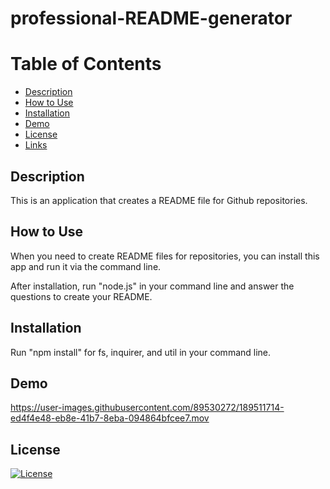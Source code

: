 # professional-README-generator

# Table of Contents
* [Description](#description)
* [How to Use](#use)
* [Installation](#installation)
* [Demo](#demo)
* [License](#license)
* [Links](#links)
        
## Description
This is an application that creates a README file for Github repositories.


## How to Use
When you need to create README files for repositories, you can install this app and run it via the command line.

After installation, run "node.js" in your command line and answer the questions to create your README.


## Installation
Run "npm install" for fs, inquirer, and util in your command line.


## Demo
https://user-images.githubusercontent.com/89530272/189511714-ed4f4e48-eb8e-41b7-8eba-094864bfcee7.mov


## License
[![License](https://img.shields.io/badge/license-MIT-pink)](https://shields.io)
